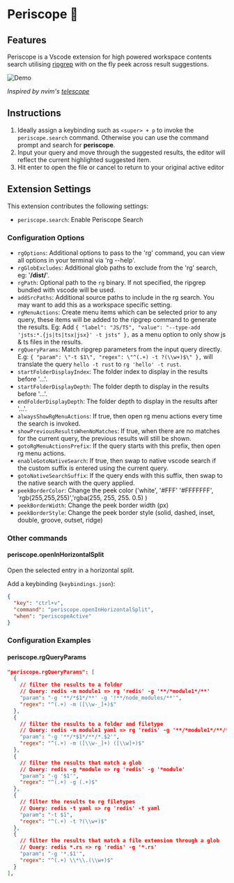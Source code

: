 # Periscope 🫧

## Features

Periscope is a Vscode extension for high powered workspace contents search utilising [ripgrep](https://github.com/BurntSushi/ripgrep) with on the fly peek across result suggestions.

![Demo](https://github.com/joshmu/periscope/blob/master/assets/demo.gif?raw=true)

_Inspired by nvim's [telescope](https://github.com/nvim-telescope/telescope.nvim)_

## Instructions

1. Ideally assign a keybinding such as `<super> + p` to invoke the `periscope.search` command. Otherwise you can use the command prompt and search for **periscope**.
2. Input your query and move through the suggested results, the editor will reflect the current highlighted suggested item.
3. Hit enter to open the file or cancel to return to your original active editor

## Extension Settings

This extension contributes the following settings:

- `periscope.search`: Enable Periscope Search

### Configuration Options

- `rgOptions`: Additional options to pass to the 'rg' command, you can view all options in your terminal via 'rg --help'.
- `rgGlobExcludes`: Additional glob paths to exclude from the 'rg' search, eg: '**/dist/**'.
- `rgPath`: Optional path to the `rg` binary. If not specified, the ripgrep bundled with vscode will be used.
- `addSrcPaths`: Additional source paths to include in the rg search. You may want to add this as a workspace specific setting.
- `rgMenuActions`: Create menu items which can be selected prior to any query, these items will be added to the ripgrep command to generate the results. Eg: Add `{ "label": "JS/TS", "value": "--type-add 'jsts:*.{js|ts|tsx|jsx}' -t jsts" },` as a menu option to only show js & ts files in the results.
- `rgQueryParams`: Match ripgrep parameters from the input query directly. E.g: `{ "param": \"-t $1\", "regex": \"^(.+) -t ?(\\w+)$\" },` will translate the query `hello -t rust` to `rg 'hello' -t rust`.
- `startFolderDisplayIndex`: The folder index to display in the results before '...'.
- `startFolderDisplayDepth`: The folder depth to display in the results before '...'.
- `endFolderDisplayDepth`: The folder depth to display in the results after '...'.
- `alwaysShowRgMenuActions`: If true, then open rg menu actions every time the search is invoked.
- `showPreviousResultsWhenNoMatches`: If true, when there are no matches for the current query, the previous results will still be shown.
- `gotoRgMenuActionsPrefix`: If the query starts with this prefix, then open rg menu actions.
- `enableGotoNativeSearch`: If true, then swap to native vscode search if the custom suffix is entered using the current query.
- `gotoNativeSearchSuffix`: If the query ends with this suffix, then swap to the native search with the query applied.
- `peekBorderColor`: Change the peek color ('white', '#FFF' '#FFFFFFF', 'rgb(255,255,255)','rgba(255, 255, 255. 0.5) )
- `peekBorderWidth`: Change the peek border width (px)
- `peekBorderStyle`: Change the peek border style (solid, dashed, inset, double, groove, outset, ridge)

### Other commands

#### periscope.openInHorizontalSplit

Open the selected entry in a horizontal split.

Add a keybinding (`keybindings.json`):

```json
{
  "key": "ctrl+v",
  "command": "periscope.openInHorizontalSplit",
  "when": "periscopeActive"
}
```

### Configuration Examples

#### periscope.rgQueryParams

```json
"periscope.rgQueryParams": [
  {
    // filter the results to a folder
    // Query: redis -m module1 => rg 'redis' -g '**/*module1*/**'
    "param": "-g '**/*$1*/**' -g '!**/node_modules/**'",
    "regex": "^(.+) -m ([\\w-_]+)$"
  },
  {
    // filter the results to a folder and filetype
    // Query: redis -m module1 yaml => rg 'redis' -g '**/*module1*/**/*.yaml'
    "param": "-g '**/*$1*/**/*.$2'",
    "regex": "^(.+) -m ([\\w-_]+) ([\\w]+)$"
  },
  {
    // filter the results that match a glob
    // Query: redis -g *module => rg 'redis' -g '*module'
    "param": "-g '$1'",
    "regex": "^(.+) -g (.+)$"
  },
  {
    // filter the results to rg filetypes
    // Query: redis -t yaml => rg 'redis' -t yaml
    "param": "-t $1",
    "regex": "^(.+) -t ?(\\w+)$"
  },
  {
    // filter the results that match a file extension through a glob
    // Query: redis *.rs => rg 'redis' -g '*.rs'
    "param": "-g '*.$1'",
    "regex": "^(.+) \\*\\.(\\w+)$"
  }
],
```
